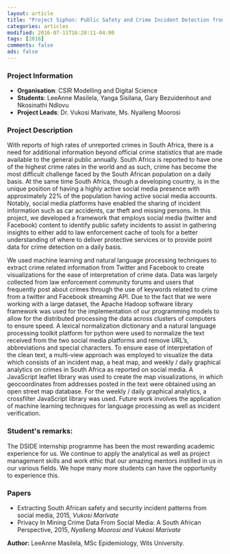 ```yaml
---
layout: article
title: "Project Siphon: Public Safety and Crime Incident Detection from Social Media"
categories: articles
modified: 2016-07-11T16:28:11-04:00
tags: [2016]
comments: false
ads: false
---
```



### Project Information

* **Organisation**: CSIR Modelling and Digital Science
* **Students**: LeeAnne Masilela, Yanga Sisilana, Gary Bezuidenhout and Nkosinathi Ndlovu
* **Project Leads**: Dr. Vukosi Marivate, Ms. Nyalleng Moorosi

### Project Description

With reports of high rates of unreported crimes in South Africa, there is a need for additional information beyond official crime statistics that are made available to the general public annually. South Africa is reported to have one of the highest crime rates in the world and as such, crime has become the most difficult challenge faced by the South African population on a daily basis. At the same time South Africa, though a developing country, is in the unique position of having a highly active social media presence with approximately 22% of the population having active social media accounts. Notably, social media platforms have enabled the sharing of incident information such as car accidents, car theft and missing persons. In this project, we developed a framework that employs social media (twitter and Facebook) content to identify public safety incidents to assist in gathering insights to either add to law enforcement cache of tools for a better understanding of where to deliver protective services or to provide point data for crime detection on a daily basis.

We used machine learning and natural language processing techniques to extract crime related information from Twitter and Facebook to create visualizations for the ease of interpretation of crime data. Data was largely collected from law enforcement community forums and users that frequently post about crimes through the use of keywords related to crime from a twitter and Facebook streaming API. Due to the fact that we were working with a large dataset, the Apache Hadoop software library framework was used for the implementation of our programming models to allow for the distributed processing the data across clusters of computers to ensure speed. A lexical normalization dictionary and a natural language processing toolkit platform for python were used to normalize the text received from the two social media platforms and remove URL’s, abbreviations and special characters. To ensure ease of interpretation of the clean text, a multi-view approach was employed to visualize the data which consists of an incident map, a heat map, and weekly / daily graphical analytics on crimes in South Africa as reported on social media. A JavaScript leaflet library was used to create the map visualizations, in which geocoordinates from addresses posted in the text were obtained using an open street map database. For the weekly / daily graphical analytics, a crossfilter JavaScript library was used. Future work involves the application of machine learning techniques for language processing as well as incident verification.

### Student's remarks:

The DSIDE internship programme has been the most rewarding academic experience for us. We continue to apply the analytical as well as project management skills and work ethic that our amazing mentors instilled in us in our various fields. We hope many more students can have the opportunity to experience this.

### Papers

* Extracting South African safety and security incident patterns from social media, 2015, *Vukosi Marivate*
* Privacy In Mining Crime Data From Social Media: A South African Perspective, 2015, *Nyalleng Moorosi and Vukosi Marivate*

**Author:** LeeAnne Masilela, MSc Epidemiology, Wits University.
